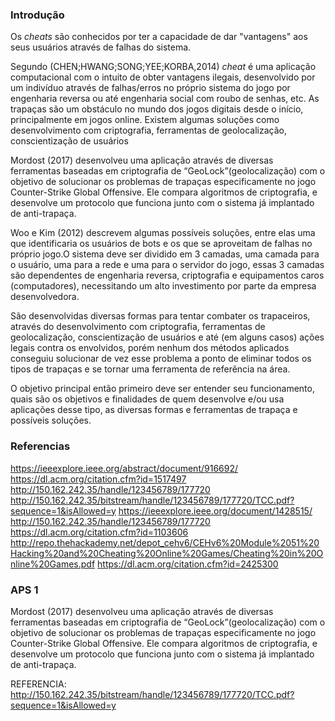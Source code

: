 
### Introdução
Os *cheats* são conhecidos por ter a capacidade de dar "vantagens" aos seus usuários através de falhas do sistema.

Segundo (CHEN;HWANG;SONG;YEE;KORBA,2014) *cheat* é uma aplicação computacional com o intuito de obter vantagens ilegais, desenvolvido por um indivíduo através de falhas/erros no próprio sistema do jogo por engenharia reversa ou até engenharia social com roubo de senhas, etc. As trapaças são um obstáculo no mundo dos jogos digitais desde o início, principalmente em jogos online. 
Existem algumas soluções como desenvolvimento com criptografia, ferramentas de geolocalização, conscientização de usuários

Mordost (2017) desenvolveu uma aplicação através de diversas ferramentas baseadas em criptografia de “GeoLock”(geolocalização) com o objetivo de solucionar os problemas de trapaças especificamente no jogo Counter-Strike Global Offensive. Ele compara algoritmos de criptografia, e desenvolve um protocolo que funciona junto com o sistema já implantado de anti-trapaça.

Woo e Kim (2012) descrevem algumas possíveis soluções, entre elas uma que identificaria os usuários de bots e os que se aproveitam de falhas no próprio jogo.O sistema deve ser dividido em 3 camadas, uma camada para o usuário, uma para a rede e uma para o servidor do jogo, essas 3 camadas são dependentes de engenharia reversa, criptografia e equipamentos caros (computadores), necessitando um alto investimento por parte da empresa desenvolvedora.

São desenvolvidas diversas formas para tentar combater os trapaceiros, através do desenvolvimento com criptografia, ferramentas de geolocalização, conscientização de usuários e até (em alguns casos) ações legais contra os envolvidos, porém nenhum dos métodos aplicados conseguiu solucionar de vez esse problema a ponto de eliminar todos os tipos de trapaças e se tornar uma ferramenta de referência na área.

O objetivo principal então primeiro deve ser entender seu funcionamento, quais são os objetivos e finalidades de quem desenvolve e/ou usa aplicações desse tipo, as diversas formas e ferramentas de trapaça e possíveis soluções.



### Referencias
https://ieeexplore.ieee.org/abstract/document/916692/
https://dl.acm.org/citation.cfm?id=1517497
http://150.162.242.35/handle/123456789/177720
http://150.162.242.35/bitstream/handle/123456789/177720/TCC.pdf?sequence=1&isAllowed=y
https://ieeexplore.ieee.org/document/1428515/
http://150.162.242.35/handle/123456789/177720
https://dl.acm.org/citation.cfm?id=1103606
http://repo.thehackademy.net/depot_cehv6/CEHv6%20Module%2051%20Hacking%20and%20Cheating%20Online%20Games/Cheating%20in%20Online%20Games.pdf
https://dl.acm.org/citation.cfm?id=2425300


### APS 1

Mordost (2017) desenvolveu uma aplicação através de diversas ferramentas baseadas em criptografia de “GeoLock”(geolocalização) com o objetivo de solucionar os problemas de trapaças especificamente no jogo Counter-Strike Global Offensive. Ele compara algoritmos de criptografia, e desenvolve um protocolo que funciona junto com o sistema já implantado de anti-trapaça.

REFERENCIA: http://150.162.242.35/bitstream/handle/123456789/177720/TCC.pdf?sequence=1&isAllowed=y

